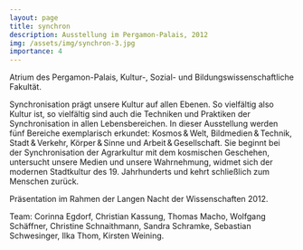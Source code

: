 ```yaml
---
layout: page
title: synchron
description: Ausstellung im Pergamon-Palais, 2012
img: /assets/img/synchron-3.jpg
importance: 4
---
```


<div class="row">
    <div class="col-sm mt-3 mt-md-0">
        <img class="img-fluid rounded z-depth-1" src="{{ '/assets/img/synchron-1.jpg' | relative_url }}" alt="" title="example image"/>
    </div>
</div>

<div class="caption">
    Atrium des Pergamon-Palais, Kultur-, Sozial- und Bildungswissenschaftliche Fakultät.
</div>

Synchronisation prägt unsere Kultur auf allen Ebenen. So vielfältig also Kultur
ist, so vielfältig sind auch die Techniken und Praktiken der Synchronisation in
allen Lebensbereichen. In dieser Ausstellung werden fünf Bereiche exemplarisch
erkundet: Kosmos & Welt, Bildmedien & Technik, Stadt & Verkehr, Körper & Sinne
und Arbeit & Gesellschaft. Sie beginnt bei der Synchronisation der Agrarkultur
mit dem kosmischen Geschehen, untersucht unsere Medien und unsere Wahrnehmung,
widmet sich der modernen Stadtkultur des 19. Jahrhunderts und kehrt schließlich
zum Menschen zurück.

<div class="row">
    <div class="col-sm mt-3 mt-md-0">
        <img class="img-fluid rounded z-depth-1" src="{{ '/assets/img/synchron-2.jpg' | relative_url }}" alt="" title="example image"/>
    </div>
</div>

<div class="caption">
    Präsentation im Rahmen der Langen Nacht der Wissenschaften 2012.
</div>

Team: Corinna Egdorf, Christian Kassung, Thomas Macho, Wolfgang Schäffner, Christine Schnaithmann, Sandra Schramke, Sebastian Schwesinger, Ilka Thom, Kirsten Weining.
